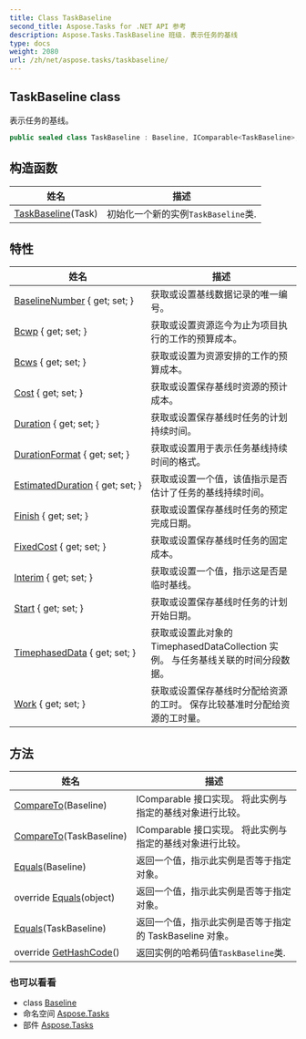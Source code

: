 ```yaml
---
title: Class TaskBaseline
second_title: Aspose.Tasks for .NET API 参考
description: Aspose.Tasks.TaskBaseline 班级. 表示任务的基线
type: docs
weight: 2080
url: /zh/net/aspose.tasks/taskbaseline/
---
```

## TaskBaseline class

表示任务的基线。

```csharp
public sealed class TaskBaseline : Baseline, IComparable<TaskBaseline>, IEquatable<TaskBaseline>
```

## 构造函数

| 姓名 | 描述 |
| --- | --- |
| [TaskBaseline](taskbaseline/)(Task) | 初始化一个新的实例`TaskBaseline`类. |

## 特性

| 姓名 | 描述 |
| --- | --- |
| [BaselineNumber](../../aspose.tasks/baseline/baselinenumber/) { get; set; } | 获取或设置基线数据记录的唯一编号。 |
| [Bcwp](../../aspose.tasks/baseline/bcwp/) { get; set; } | 获取或设置资源迄今为止为项目执行的工作的预算成本。 |
| [Bcws](../../aspose.tasks/baseline/bcws/) { get; set; } | 获取或设置为资源安排的工作的预算成本。 |
| [Cost](../../aspose.tasks/baseline/cost/) { get; set; } | 获取或设置保存基线时资源的预计成本。 |
| [Duration](../../aspose.tasks/taskbaseline/duration/) { get; set; } | 获取或设置保存基线时任务的计划持续时间。 |
| [DurationFormat](../../aspose.tasks/taskbaseline/durationformat/) { get; set; } | 获取或设置用于表示任务基线持续时间的格式。 |
| [EstimatedDuration](../../aspose.tasks/taskbaseline/estimatedduration/) { get; set; } | 获取或设置一个值，该值指示是否估计了任务的基线持续时间。 |
| [Finish](../../aspose.tasks/taskbaseline/finish/) { get; set; } | 获取或设置保存基线时任务的预定完成日期。 |
| [FixedCost](../../aspose.tasks/taskbaseline/fixedcost/) { get; set; } | 获取或设置保存基线时任务的固定成本。 |
| [Interim](../../aspose.tasks/taskbaseline/interim/) { get; set; } | 获取或设置一个值，指示这是否是临时基线。 |
| [Start](../../aspose.tasks/taskbaseline/start/) { get; set; } | 获取或设置保存基线时任务的计划开始日期。 |
| [TimephasedData](../../aspose.tasks/taskbaseline/timephaseddata/) { get; set; } | 获取或设置此对象的 TimephasedDataCollection 实例。 与任务基线关联的时间分段数据。 |
| [Work](../../aspose.tasks/baseline/work/) { get; set; } | 获取或设置保存基线时分配给资源的工时。 保存比较基准时分配给资源的工时量。 |

## 方法

| 姓名 | 描述 |
| --- | --- |
| [CompareTo](../../aspose.tasks/baseline/compareto/)(Baseline) | IComparable 接口实现。 将此实例与指定的基线对象进行比较。 |
| [CompareTo](../../aspose.tasks/taskbaseline/compareto/#compareto_1)(TaskBaseline) | IComparable 接口实现。 将此实例与指定的基线对象进行比较。 |
| [Equals](../../aspose.tasks/baseline/equals/)(Baseline) | 返回一个值，指示此实例是否等于指定对象。 |
| override [Equals](../../aspose.tasks/taskbaseline/equals/#equals_2)(object) | 返回一个值，指示此实例是否等于指定对象。 |
| [Equals](../../aspose.tasks/taskbaseline/equals/#equals_1)(TaskBaseline) | 返回一个值，指示此实例是否等于指定的 TaskBaseline 对象。 |
| override [GetHashCode](../../aspose.tasks/taskbaseline/gethashcode/)() | 返回实例的哈希码值`TaskBaseline`类. |

### 也可以看看

* class [Baseline](../baseline/)
* 命名空间 [Aspose.Tasks](../../aspose.tasks/)
* 部件 [Aspose.Tasks](../../)


